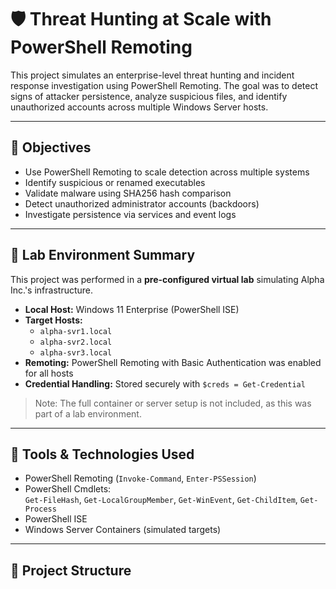# 🛡️ Threat Hunting at Scale with PowerShell Remoting

This project simulates an enterprise-level threat hunting and incident response investigation using PowerShell Remoting. The goal was to detect signs of attacker persistence, analyze suspicious files, and identify unauthorized accounts across multiple Windows Server hosts.

---

## 🎯 Objectives

- Use PowerShell Remoting to scale detection across multiple systems
- Identify suspicious or renamed executables
- Validate malware using SHA256 hash comparison
- Detect unauthorized administrator accounts (backdoors)
- Investigate persistence via services and event logs

---

## 🧪 Lab Environment Summary

This project was performed in a **pre-configured virtual lab** simulating Alpha Inc.'s infrastructure.

- **Local Host:** Windows 11 Enterprise (PowerShell ISE)
- **Target Hosts:**  
  - `alpha-svr1.local`  
  - `alpha-svr2.local`  
  - `alpha-svr3.local`  
- **Remoting:** PowerShell Remoting with Basic Authentication was enabled for all hosts
- **Credential Handling:** Stored securely with `$creds = Get-Credential`

> Note: The full container or server setup is not included, as this was part of a lab environment.

---

## 🧰 Tools & Technologies Used

- PowerShell Remoting (`Invoke-Command`, `Enter-PSSession`)
- PowerShell Cmdlets:  
  `Get-FileHash`, `Get-LocalGroupMember`, `Get-WinEvent`, `Get-ChildItem`, `Get-Process`
- PowerShell ISE
- Windows Server Containers (simulated targets)

---

## 📂 Project Structure


